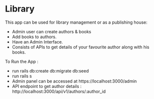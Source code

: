 # Library

This app can be used for library management or as a publishing house:
- Admin user can create authors & books 
- Add books to authors.
- Have an Admin Interface.
- Consists of APIs to get details of your favourite author along with his books.

To Run the App :

- run rails db:create db:migrate db:seed
- run rails s
- Admin panel can be accessed at https://localhost:3000/admin
- API endpoint to get author details :
  http://localhost:3000/api/v1/authors/:author_id
